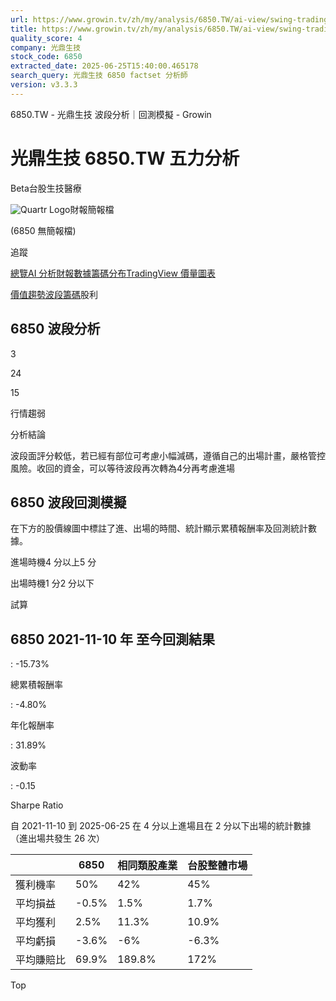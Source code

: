 ```yaml
---
url: https://www.growin.tv/zh/my/analysis/6850.TW/ai-view/swing-trading
title: https://www.growin.tv/zh/my/analysis/6850.TW/ai-view/swing-trading
quality_score: 4
company: 光鼎生技
stock_code: 6850
extracted_date: 2025-06-25T15:40:00.465178
search_query: 光鼎生技 6850 factset 分析師
version: v3.3.3
---
```


6850.TW - 光鼎生技 波段分析｜回測模擬 - Growin

# 光鼎生技 6850.TW 五力分析

Beta台股生技醫療

![Quartr Logo](/quartr/logo.svg)財報簡報檔

(6850 無簡報檔)

追蹤

[總覽](/zh/my/analysis/6850.TW)[AI 分析](/zh/my/analysis/6850.TW/ai-view/value)[財報數據](/zh/my/analysis/6850.TW/financial-metrics)[籌碼分布](/zh/my/analysis/6850.TW/whale-interest)[TradingView 價量圖表](/zh/my/analysis/6850.TW/tradingview-advanced-chart)

[價值](/zh/my/analysis/6850.TW/ai-view/value)[趨勢](/zh/my/analysis/6850.TW/ai-view/trend)[波段](/zh/my/analysis/6850.TW/ai-view/swing-trading)[籌碼](/zh/my/analysis/6850.TW/ai-view/whale-interest)股利

## 6850 波段分析

3

24

15

行情趨弱

分析結論

波段面評分較低，若已經有部位可考慮小幅減碼，遵循自己的出場計畫，嚴格管控風險。收回的資金，可以等待波段再次轉為4分再考慮進場

## 6850 波段回測模擬

在下方的股價線圖中標註了進、出場的時間、統計顯示累積報酬率及回測統計數據。

進場時機4 分以上5 分

出場時機1 分2 分以下

試算

## 6850 2021-11-10 年 至今回測結果

:   -15.73%

總累積報酬率

:   -4.80%

年化報酬率

:   31.89%

波動率

:   -0.15

Sharpe Ratio

自 2021-11-10 到 2025-06-25 在 4 分以上進場且在 2 分以下出場的統計數據 （進出場共發生 26 次）

|  | 6850 | 相同類股產業 | 台股整體市場 |
| --- | --- | --- | --- |
| 獲利機率 | 50% | 42% | 45% |
| 平均損益 | -0.5% | 1.5% | 1.7% |
| 平均獲利 | 2.5% | 11.3% | 10.9% |
| 平均虧損 | -3.6% | -6% | -6.3% |
| 平均賺賠比 | 69.9% | 189.8% | 172% |

Top
